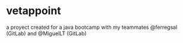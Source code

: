 # vetappoint
a proyect created for a java bootcamp with my teammates @ferregsal (GitLab) and @MiguelLT (GitLab)
